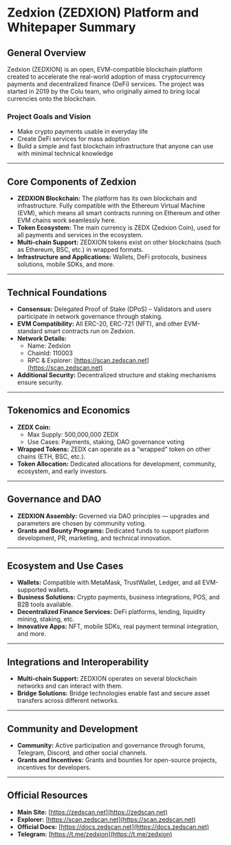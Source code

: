 # Zedxion (ZEDXION) Platform and Whitepaper Summary

## General Overview

Zedxion (ZEDXION) is an open, EVM-compatible blockchain platform created to accelerate the real-world adoption of mass cryptocurrency payments and decentralized finance (DeFi) services. The project was started in 2019 by the Colu team, who originally aimed to bring local currencies onto the blockchain.

### Project Goals and Vision

- Make crypto payments usable in everyday life
- Create DeFi services for mass adoption
- Build a simple and fast blockchain infrastructure that anyone can use with minimal technical knowledge

---

## Core Components of Zedxion

- **ZEDXION Blockchain:** The platform has its own blockchain and infrastructure. Fully compatible with the Ethereum Virtual Machine (EVM), which means all smart contracts running on Ethereum and other EVM chains work seamlessly here.
- **Token Ecosystem:** The main currency is ZEDX (Zedxion Coin), used for all payments and services in the ecosystem.
- **Multi-chain Support:** ZEDXION tokens exist on other blockchains (such as Ethereum, BSC, etc.) in wrapped formats.
- **Infrastructure and Applications:** Wallets, DeFi protocols, business solutions, mobile SDKs, and more.

---

## Technical Foundations

- **Consensus:** Delegated Proof of Stake (DPoS) – Validators and users participate in network governance through staking.
- **EVM Compatibility:** All ERC-20, ERC-721 (NFT), and other EVM-standard smart contracts run on Zedxion.
- **Network Details:** 
  - Name: Zedxion
  - ChainId: 110003
  - RPC & Explorer: [https://scan.zedscan.net](https://scan.zedscan.net)
- **Additional Security:** Decentralized structure and staking mechanisms ensure security.

---

## Tokenomics and Economics

- **ZEDX Coin:**
  - Max Supply: 500,000,000 ZEDX
  - Use Cases: Payments, staking, DAO governance voting
- **Wrapped Tokens:** ZEDX can operate as a “wrapped” token on other chains (ETH, BSC, etc.).
- **Token Allocation:** Dedicated allocations for development, community, ecosystem, and early investors.

---

## Governance and DAO

- **ZEDXION Assembly:** Governed via DAO principles — upgrades and parameters are chosen by community voting.
- **Grants and Bounty Programs:** Dedicated funds to support platform development, PR, marketing, and technical innovation.

---

## Ecosystem and Use Cases

- **Wallets:** Compatible with MetaMask, TrustWallet, Ledger, and all EVM-supported wallets.
- **Business Solutions:** Crypto payments, business integrations, POS, and B2B tools available.
- **Decentralized Finance Services:** DeFi platforms, lending, liquidity mining, staking, etc.
- **Innovative Apps:** NFT, mobile SDKs, real payment terminal integration, and more.

---

## Integrations and Interoperability

- **Multi-chain Support:** ZEDXION operates on several blockchain networks and can interact with them.
- **Bridge Solutions:** Bridge technologies enable fast and secure asset transfers across different networks.

---

## Community and Development

- **Community:** Active participation and governance through forums, Telegram, Discord, and other social channels.
- **Grants and Incentives:** Grants and bounties for open-source projects, incentives for developers.

---

## Official Resources

- **Main Site:** [https://zedscan.net](https://zedscan.net)
- **Explorer:** [https://scan.zedscan.net](https://scan.zedscan.net)
- **Official Docs:** [https://docs.zedscan.net](https://docs.zedscan.net)
- **Telegram:** [https://t.me/zedxion](https://t.me/zedxion)
